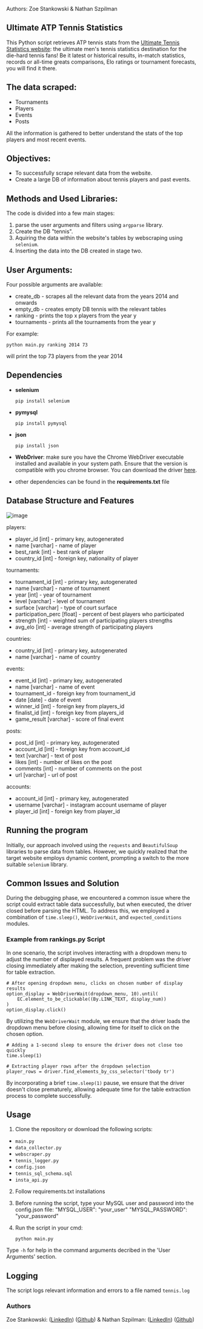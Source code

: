Authors: Zoe Stankowski & Nathan Szpilman

## __Ultimate ATP Tennis Statistics__
This Python script retrieves ATP tennis stats from the 
[Ultimate Tennis Statistics website](https://www.ultimatetennisstatistics.com/): the ultimate men's tennis statistics destination for the die-hard tennis fans!
Be it latest or historical results, in-match statistics, records or all-time greats comparisons, Elo ratings or tournament forecasts, you will find it there.

## The data scraped:
- Tournaments
- Players
- Events
- Posts

All the information is gathered to better understand the stats of the top players and most recent events.

## Objectives:

- To successfully scrape relevant data from the website.
- Create a large DB of information about tennis players and past events.

## Methods and Used Libraries:

The code is divided into a few main stages:
1. parse the user arguments and filters using `argparse` library.
2. Create the DB "tennis".
3. Aquiring the data within the website's tables by webscraping using `selenium`.
4. Inserting the data into the DB created in stage two.

## User Arguments:

Four possible arguments are available:
- create_db - scrapes all the relevant data from the years 2014 and onwards
- empty_db - creates empty DB tennis with the relevant tables
- ranking - prints the top x players from the year y
- tournaments - prints all the tournaments from the year y

For example:
```
python main.py ranking 2014 73
```
will print the top 73 players from the year 2014

## Dependencies
- __selenium__

    `pip install selenium`
- __pymysql__
  
    `pip install pymysql`
- __json__

    `pip install json`

- __WebDriver__: make sure you have the Chrome WebDriver executable installed and available
  in your system path. Ensure that the version is compatible with you chrome browser. You can download the driver [here](https://chromedriver.chromium.org/downloads).

- other dependencies can be found in the __requirements.txt__ file

## Database Structure and Features

![image](https://github.com/zstankow/db-design-atp/assets/150588332/aef65704-8714-4a3f-9e57-0c71f92ad2fa)


players: 
  - player_id [int] - primary key, autogenerated
  - name [varchar] - name of player
  - best_rank [int] - best rank of player
  - country_id [int] - foreign key, nationality of player
  
tournaments:
  - tournament_id [int] - primary key, autogenerated
  - name [varchar] - name of tournament
  - year [int] - year of tournament
  - level [varchar] - level of tournament 
  - surface [varchar] - type of court surface
  - participation_perc [float] - percent of best players who participated
  - strength [int] - weighted sum of participating players strengths
  - avg_elo [int] - average strength of participating players

countries:
  - country_id [int] - primary key, autogenerated
  - name [varchar] - name of country

events:
  - event_id [int] - primary key, autogenerated
  - name [varchar] - name of event
  - tournament_id - foreign key from tournament_id
  - date [date] - date of event
  - winner_id [int] - foreign key from players_id
  - finalist_id [int] - foreign key from players_id
  - game_result [varchar] - score of final event

posts:
  - post_id [int] - primary key, autogenerated
  - account_id [int] - foreign key from account_id
  - text [varchar] - text of post
  - likes [int] - number of likes on the post
  - comments [int] - number of comments on the post
  - url [varchar] - url of post

accounts:
  - account_id [int] - primary key, autogenerated
  - username [varchar] - instagram account username of player
  - player_id [int] - foreign key from player_id

## Running the program

Initially, our approach involved using the `requests` and `BeautifulSoup` libraries to parse data from tables. However, we quickly realized that the target website employs dynamic content, prompting a switch to the more suitable `selenium` library.

## Common Issues and Solution

During the debugging phase, we encountered a common issue where the script could extract table data successfully, but when executed, the driver closed before parsing the HTML. To address this, we employed a combination of `time.sleep()`, `WebDriverWait`, and `expected_conditions` modules.

### Example from rankings.py Script

In one scenario, the script involves interacting with a dropdown menu to adjust the number of displayed results. A frequent problem was the driver closing immediately after making the selection, preventing sufficient time for table extraction.

```
# After opening dropdown menu, clicks on chosen number of display results
option_display = WebDriverWait(dropdown_menu, 10).until( 
    EC.element_to_be_clickable((By.LINK_TEXT, display_num))
)
option_display.click()
```
By utilizing the `WebDriverWait` module, we ensure that the driver loads the dropdown menu before closing, allowing time for itself to click on the chosen option.
```
# Adding a 1-second sleep to ensure the driver does not close too quickly
time.sleep(1)

# Extracting player rows after the dropdown selection
player_rows = driver.find_elements_by_css_selector('tbody tr')
```
By incorporating a brief `time.sleep(1)` pause, we ensure that the driver doesn't close prematurely, allowing adequate time for the table extraction process to complete successfully.

## Usage
1. Clone the repository or download the following scripts:
- `main.py`
- `data_collector.py`
- `webscraper.py`
- `tennis_logger.py`
- `config.json`
- `tennis_sql_schema.sql`
- `insta_api.py`

2. Follow requirements.txt installations
3. Before running the script, type your MySQL user and password into the config.json file:
   "MYSQL_USER": "your_user"
   "MYSQL_PASSWORD": "your_password"
4. Run the script in your cmd:
   
    `python main.py`
   
Type `-h` for help in the command arguments decribed in the 'User Arguments' section.

## Logging
The script logs relevant information and errors to a file named `tennis.log`

### Authors
Zoe Stankowski: ([LinkedIn](https://www.linkedin.com/in/zoe-stankowska/)) ([Github](https://github.com/zstankow)) &
Nathan Szpilman: ([LinkedIn](https://www.linkedin.com/in/nathan-szpilman-3816b31b6/)) ([Github](https://github.com/nathszpil))
